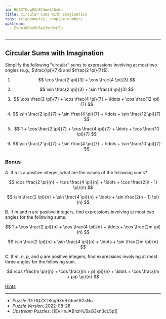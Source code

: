 ```yaml
---
id: RQZXTKug9ZnB7dnetSGsNu
title: Circular Sums with Imagination
tags: trigonometry, complex-numbers
upstream:
  - EvHnJABhzHU5aG3xn3cL5p
---
```


--------------------------------------------------------------------------------------------

## Circular Sums with Imagination

Simplify the following "circular" sums to expressions involving at most two angles
(e.g., $\frac{\pi}{7}$ and $\frac{2 \pi}{7}$).

1. $$
     \cos \frac{2 \pi}{3} + \cos \frac{4 \pi}{3}
   $$

2. $$
     \sin \frac{2 \pi}{3} + \sin \frac{4 \pi}{3}
   $$

3. $$
     \cos \frac{2 \pi}{7} + \cos \frac{4 \pi}{7} + \ldots + \cos \frac{12 \pi}{7}
   $$

4. $$
     \sin \frac{2 \pi}{7} + \sin \frac{4 \pi}{7} + \ldots + \sin \frac{12 \pi}{7}
   $$

5. $$
     1 + \cos \frac{2 \pi}{7} + \cos \frac{4 \pi}{7} + \ldots + \cos \frac{10 \pi}{7}
   $$

6. $$
     \sin \frac{2 \pi}{7} + \sin \frac{4 \pi}{7} + \ldots + \sin \frac{10 \pi}{7}
   $$

### Bonus

A. If $n$ is a positive integer, what are the values of the following sums?

   $$
     \cos \frac{2 \pi}{n} + \cos \frac{4 \pi}{n} + \ldots + \cos \frac{2(n - 1) \pi}{n}
   $$

   $$
     \sin \frac{2 \pi}{n} + \sin \frac{4 \pi}{n} + \ldots + \sin \frac{2(n - 1) \pi}{n}
   $$

B. If $m$ and $n$ are positive integers, find expressions involving at most two angles for
   the following sums.

   $$
     1 + \cos \frac{2 \pi}{n} + \cos \frac{4 \pi}{n} + \ldots + \cos \frac{2m \pi}{n}
   $$

   $$
     \sin \frac{2 \pi}{n} + \sin \frac{4 \pi}{n} + \ldots + \sin \frac{2m \pi}{n}
   $$

C. If $m$, $n$, $p$, and $q$ are positive integers, find expressions involving at most
   three angles for the following sum.

   $$
     \cos \frac{m \pi}{n} + \cos \frac{(m + p) \pi}{n} + \ldots
     + \cos \frac{(m + pq)  \pi}{n}
   $$

[Hints](RQZXTKug9ZnB7dnetSGsNu-hints.md)

--------------------------------------------------------------------------------------------

* _Puzzle ID_: RQZXTKug9ZnB7dnetSGsNu
* _Puzzle Version_: 2022-08-28
* _Upstream Puzzles_: [[EvHnJABhzHU5aG3xn3cL5p]]
